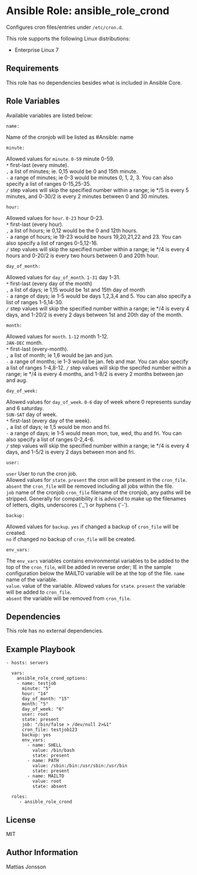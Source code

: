 Ansible Role: ansible_role_crond
=========

Configures cron files/entries under `/etc/cron.d`.

This role supports the following Linux distributions:

<ul>
<li>Enterprise Linux 7
</ul>

Requirements
------------

This role has no dependencies besides what is included in Ansible Core.

Role Variables
--------------

Available variables are listed below:


    name:

Name of the cronjob will be listed as #Ansible: name

    minute:

Allowed values for `minute`.
`0-59` minute 0-59.  
`*` first-last (every minute).  
`,` a list of minutes; ie. 0,15 would be 0 and 15th minute.  
`-` a range of minutes; ie 0-3 would be minutes 0, 1, 2, 3. You can also specify a list of ranges 0-15,25-35.  
`/` step values will skip the specified number within a range; ie */5 is every 5 minutes, and 0-30/2 is every 2 minutes between 0 and 30 minutes.

    hour:

Allowed values for `hour`.
`0-23` hour 0-23.  
`*` first-last (every hour).  
`,` a list of hours; ie 0,12 would be the 0 and 12th hours.  
`-` a range of hours; ie 19-23 would be hours 19,20,21,22 and 23. You can also specify a list of ranges 0-5,12-16.  
`/` step values will skip the specified number within a range; ie */4 is every 4 hours and 0-20/2 is every two hours between 0 and 20th hour.

    day_of_month:

Allowed values for `day_of_month`.
`1-31` day 1-31.  
`*` first-last (every day of the month)  
`,` a list of days; ie 1,15 would be 1st and 15th day of month  
`-` a range of days; ie 1-5 would be days 1,2,3,4 and 5. You can also specify a list of ranges 1-5,14-30.  
`/` step values will skip the specified number within a range; ie */4 is every 4 days, and 1-20/2 is every 2 days between 1st and 20th day of the month.

    month:

Allowed values for `month`.
`1-12` month 1-12.  
`JAN-DEC` month.  
`*` first-last (every-month).  
`,` a list of month; ie 1,6 would be jan and jun.  
`-` a range of months; ie 1-3 would be jan. feb and mar. You can also specify a list of ranges 1-4,8-12.
`/` step values will skip the specifed number within a range; ie */4 is every 4 months, and 1-8/2 is every 2 months between jan and aug.

    day_of_week:

Allowed values for `day_of_week`.
`0-6` day of week where 0 represents sunday and 6 saturday.  
`SUN-SAT` day of week.  
`*` first-last (every day of the week).  
`,` a list of days; ie 1,5 would be mon and fri.  
`-` a range of days; ie 1-5 would mean mon, tue, wed, thu and fri. You can also specify a list of ranges 0-2,4-6.  
`/` step values will skip the specified number within a range; ie */4 is every 4 days, and 1-5/2 is every 2 days between mon and fri.

    user:

`user` User to run the cron job.  
Allowed values for `state`.
`present` the cron will be present in the `cron_file`.  
`absent` the `cron_file` will be removed including all jobs within the file.  
`job` name of the cronjob
`cron_file` filename of the cronjob, any paths will be stripped. Generally for compatibility it is adviced to make up the filenames of letters, digits, underscores ('_') or hyphens  ('-').

    backup:

Allowed values for `backup`.
`yes` if changed a backup of `cron_file` will be created.    
`no` if changed no backup of `cron_file` will be created.  

    env_vars:

The `env_vars` variables contains environmental variables to be added to the top of the `cron_file`, will be added in reverse order; IE in the sample configuration below the MAILTO variable will be at the top of the file.
`name` name of the variable.  
`value`.  value of the variable. 
Allowed values for `state`.
`present` the variable will be added to `cron_file`.  
`absent` the variable will be removed from `cron_file`.  

Dependencies
------------

This role has no external dependencies.

Example Playbook
----------------


    - hosts: servers

      vars:
        ansible_role_crond_options:
        - name: testjob
          minute: "5"
          hour: "14"
          day_of_month: "15"
          month: "5"
          day_of_week: "6"
          user: root
          state: present
          job: "/bin/false > /dev/null 2>&1"
          cron_file: testjob123
          backup: yes
          env_vars:
            - name: SHELL
              value: /bin/bash
              state: present
            - name: PATH
              value: /sbin:/bin:/usr/sbin:/usr/bin
              state: present
            - name: MAILTO
              value: root
              state: absent

      roles:
         - ansible_role_crond

License
-------

MIT

Author Information
------------------

Mattias Jonsson